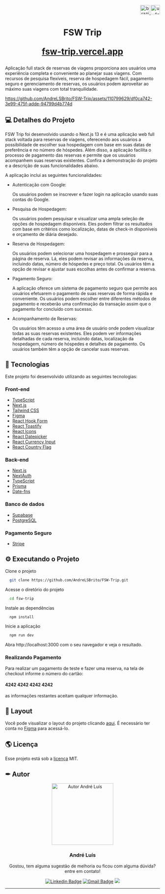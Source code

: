 <div align="right">
    <a href="./README-ptBR.md">
      <img width="30" height="30" src="https://img.icons8.com/emoji/48/brazil-emoji.png" alt="brazil-emoji"/>
    </a>
    <a href="./README.md">
      <img width="30" height="30" src="https://img.icons8.com/emoji/48/us-outlying-islands-emoji.png" alt="us-outlying-islands-emoji"/>
    </a>
</div>

<h1 align="center">FSW Trip 
</br>  

[fsw-trip.vercel.app](https://fsw-trip.vercel.app/)
</h1>

<p>
Aplicação full stack de reservas de viagens proporciona aos usuários uma experiência completa e conveniente ao planejar suas viagens. Com recursos de pesquisa flexíveis, reserva de hospedagem fácil, pagamento seguro e gerenciamento de reservas, os usuários podem aproveitar ao máximo suas viagens com total tranquilidade.

<br>

<p align="center">
    
https://github.com/AndreLSBrito/FSW-Trip/assets/110799629/df0ca742-3e99-475f-adde-94799d4b774d
</p>

## 💻 Detalhes do Projeto

FSW Trip foi desenvolvido usando o Next.js 13 e é uma aplicação web full stack voltada para reservas de viagens, oferecendo aos usuários a possibilidade de escolher sua hospedagem com base em suas datas de preferência e no número de hóspedes. Além disso, a aplicação facilita o processo de pagamento das reservas e permite que os usuários acompanhem suas reservas existentes. Confira a demonstração do projeto e a descrição de suas funcionalidades abaixo.

A aplicação inclui as seguintes funcionalidades:

- Autenticação com Google:

  Os usuários podem se inscrever e fazer login na aplicação usando suas contas do Google.

- Pesquisa de Hospedagem:

  Os usuários podem pesquisar e visualizar uma ampla seleção de opções de hospedagem disponíveis. Eles podem filtrar os resultados com base em critérios como localização, datas de check-in disponíveis e orçamento de diária desejado.

- Reserva de Hospedagem:

  Os usuários podem selecionar uma hospedagem e prosseguir para a página de reserva. Lá, eles podem revisar as informações da reserva, incluindo datas, número de hóspedes e preço total. Os usuários têm a opção de revisar e ajustar suas escolhas antes de confirmar a reserva.

- Pagamento Seguro:

  A aplicação oferece um sistema de pagamento seguro que permite aos usuários efetuarem o pagamento de suas reservas de forma rápida e conveniente. Os usuários podem escolher entre diferentes métodos de pagamento e receberão uma confirmação da transação assim que o pagamento for concluído com sucesso.

- Acompanhamento de Reservas:

  Os usuários têm acesso a uma área de usuário onde podem visualizar todas as suas reservas existentes. Eles podem ver informações detalhadas de cada reserva, incluindo datas, localização da hospedagem, número de hóspedes e detalhes de pagamento. Os usuários também têm a opção de cancelar suas reservas.

<!-- ### Deploy

A aplicação está hospedada na Vercel. Para acessar a aplicação e testá-la, clique no link abaixo:

- [FSW Trip](https://fsw-trip.vercel.app/) -->

## 🚀 Tecnologias

Este projeto foi desenvolvido utilizando as seguintes tecnologias:

### Front-end

- [TypeScript](https://www.typescriptlang.org/)
- [Next.js](https://nextjs.org/docs)
- [Tailwind CSS](https://v2.tailwindcss.com/docs)
- [Figma](https://www.figma.com/files/recents-and-sharing?fuid=1191860315836009407)
- [React Hook Form](https://react-hook-form.com/)
- [React Toastify](https://fkhadra.github.io/react-toastify/introduction/)
- [React Icons](https://react-icons.github.io/react-icons/)
- [React Datepicker](https://reactdatepicker.com/)
- [React Currency Input](https://cchanxzy.github.io/react-currency-input-field/)
- [React Country Flag](https://www.npmjs.com/package/react-country-flag)

### Back-end

- [Next.js](https://nextjs.org/docs)
- [NextAuth](https://next-auth.js.org/)
- [TypeScript](https://www.typescriptlang.org/)
- [Prisma](https://www.prisma.io/docs)
- [Date-fns](https://date-fns.org/)

### Banco de dados

- [Supabase](https://supabase.com/)
- [PostgreSQL](https://www.postgresql.org/)

### Pagamento Seguro

- [Stripe](https://stripe.com/docs?utm_campaign=BR_en_Search_Brand_Brand_EXA-15088005049&utm_medium=cpc&utm_source=google&ad_content=603963803239&utm_term=stripe&utm_matchtype=e&utm_adposition=&utm_device=c&gclid=CjwKCAjwh8mlBhB_EiwAsztdBLrG6Qi4-XdoH0TJ00iYxEfC2Pte4i9psBCxSA5N6F5WZ0nR_HbXBRoCr5YQAvD_BwE)

## ⚙️ Executando o Projeto

<!-- ### Back-end -->

Clone o projeto

```bash
  git clone https://github.com/AndreLSBrito/FSW-Trip.git
```

Acesse o diretório do projeto

```bash
  cd fsw-trip
```

Instale as dependências

```bash
  npm install
```

Inicie a aplicação

```bash
  npm run dev
```

Abra http://localhost:3000 com o seu navegador e veja o resultado.

### Realizando Pagamento

Para realizar um pagamento de teste e fazer uma reserva, na tela de checkout informe o número do cartão:

#### 4242 4242 4242 4242

as informações restantes aceitam qualquer informação.
<!-- ### Front-end Web

Clone o projeto

```bash
  git clone https://link-para-o-projeto
```

Acesse o diretório do projeto

```bash
  cd my-project
```

Instale as dependências

```bash
  npm install
```

Inicie o servidor

```bash
  npm run start
``` -->

<!-- ### Mobile

Clone o projeto

```bash
  git clone https://github.com/VagnerNerves/ignitegym-rn.git
```

Acesse o diretório do projeto

```bash
  cd ignitegym-rn\mobile
```

Instale as dependências

```bash
  npm install
```

Inicie o servidor

```bash
  npx run start
``` -->

<!--
- IOS:

```bash
  npx pod-install && npx react-native run-ios
```

- Android:

```bash
  npx react-native run-android
``` -->

## 🔖 Layout

Você pode visualizar o layout do projeto clicando [aqui](https://www.figma.com/file/0rRFT3508aVbrOAZe9QJyj/FSW-Project-%5BLive%5D-(Copy)?type=design&t=nOURWZyFxSlD5CRL-6). É necessário ter conta no [Figma](https://figma.com) para acessá-lo.

## 🌎 Licença

Esse projeto está sob a [licença](./LICENSE) MIT.

## ✒ Autor

<p align="center">
  <img width="200px" alt="Autor André Luís" title="Autor André Luís" src="https://github.com/andrelsbrito.png" />

  <h3 align="center">André Luís</h3>

  <p align="center">
    Gostou, tem alguma sugestão de melhoria ou ficou com alguma dúvida? </br>entre em contato!
  </p>
</p>

<div align="center">

[![Linkedin Badge](https://img.shields.io/badge/-andrelsbrito-0e76a8?style=flat-square&logo=Linkedin&logoColor=white&link=https://www.linkedin.com/in/andrelsbrito/)](https://www.linkedin.com/in/andrelsbrito/) 
[![Gmail Badge](https://img.shields.io/badge/-andrelsbrito2022@gmail.com-FF0000?style=flat-square&logo=Gmail&logoColor=white&link=mailto:andrelsbrito2022@gmail.com)](mailto:andrelsbrito2022@gmail.com)
<a href="https://wa.me/5537991277762?text=Oi%2C+Andr%C3%A9%21+tudo+bem%3F+Estava+observando+seu+Github+e+resolvi+entrar+em+contato." alt="WhatsApp">
  <img src="https://img.shields.io/badge/-WhatsApp-25d366?style=flat-square&labelColor=25d366&logo=whatsapp&logoColor=white&link=https://wa.me/5537991277762?text=Oi%2C+Andr%C3%A9%21+tudo+bem%3F+Estava+observando+seu+Github+e+resolvi+entrar+em+contato."/></a>

</div>

---
